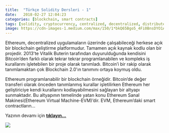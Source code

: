 ```yaml
---
title:  "Türkçe Solidity Dersleri - 1"
date:   2018-02-27 12:04:23
categories: [blockchain, smart contracts]
tags: [solidity, cryptocurrency, centralized, decentralized, distributed, örnek, nedir, sanal, para, dijital, kripto, Distributed, Legder, Blockchain, Bitcoin, Block, Mehmet Cem Yücel, Mehmet, Cem, Yucel, Yücel, blockchainturk, blockchainturk.net]
image: https://cdn-images-1.medium.com/max/150/1*bkQ65Bgo5_4Fi0BnsDYO1A.jpeg
---
```

Ethereum, decentralized uygulamaların üzerinde çalışabileceği herkese açık bir blockchain geliştirme platformudur. Tamamen açık kaynak kodlu olan bir projedir. 2013'te Vitalik Buterin tarafından duyurulduğunda kendisini Bitcoin’den farklı olarak tekrar tekrar programlanabilen ve kompleks iş kurallarını işletebilen bir proje olarak tanımladı. Bitcoin’i bir rakip olarak tanımlamaktan çok Blockchain 2.0'ın tanımını ortaya koymuş oldu.

Ethereum programlanabilir bir blockchain örneğidir. Bitcoin’de değer transferi olarak önceden tanımlanmış kurallar işletilirken Ethereum her geliştiriciye kendi kurallarını kodlayabilmesini sağlayan bir altyapı sunmaktadır. Bu altyapının temelinde yatan konu Ethereum Sanal Makinesi(Ethereum Virtual Machine-EVM)’dir. EVM, Ethereum’daki smart contractların...

Yazının devamı için 
<a style="font-weight:bold" href="https://medium.com/blockchainturk/c33ebcbaebe0?utm_source=mehmetcemyucel.com&utm_medium=refferal&utm_campaign=blog" target="_blank">tıklayın...</a>

![](https://cdn-images-1.medium.com/max/800/1*bkQ65Bgo5_4Fi0BnsDYO1A.jpeg)
